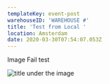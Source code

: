 ```yaml
---
templateKey: event-post
warehouseID: 'WAREHOUSE #'
title: 'Test from Local '
location: Amsterdam
date: 2020-03-30T07:54:07.053Z
---
```

Image Fail test

![](/img/13072019_join_arnhem_join.jpg "title under the image")
